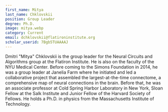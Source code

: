 ```yaml
---
first_name: Mitya
last_name: Chklovskii
position: Group Leader
degree: Ph.D.
image: mitya.webp
category: Current
email: dchklovskii@flatironinstitute.org
scholar_userid: 7Bgb5TUAAAAJ
---
```

<!-- bio below -->
Dmitri "Mitya" Chklovskii is the group leader for the Neural Circuits and Algorithms group at the Flatiron Institute. He is also on the faculty of the NYU Medical Center. Before coming to the Simons Foundation in 2014, he was a group leader at Janelia Farm where he initiated and led a collaborative project that assembled the largest-at-the-time connectome, a comprehensive map of neural connections in the brain. Before that, he was an associate professor at Cold Spring Harbor Laboratory in New York, Sloan Fellow at the Salk Institute and Junior Fellow of the Harvard Society of Fellows. He holds a Ph.D. in physics from the Massachusetts Institute of Technology.
